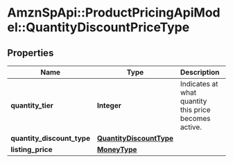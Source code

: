 # AmznSpApi::ProductPricingApiModel::QuantityDiscountPriceType

## Properties
Name | Type | Description | Notes
------------ | ------------- | ------------- | -------------
**quantity_tier** | **Integer** | Indicates at what quantity this price becomes active. | 
**quantity_discount_type** | [**QuantityDiscountType**](QuantityDiscountType.md) |  | 
**listing_price** | [**MoneyType**](MoneyType.md) |  | 


